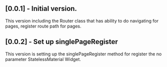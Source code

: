 ## [0.0.1] - Initial version.

This version including the Router class that has ability to do navigating for pages, register route path for pages.

## [0.0.2] - Set up singlePageRegister

This version is setting up the singlePageRegister method for register the no parameter StatelessMaterial Widget.
